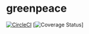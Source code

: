 # greenpeace
[![CircleCI](https://circleci.com/gh/greenpeace-wits/greenpeace.svg?style=svg)](https://circleci.com/gh/greenpeace-wits/greenpeace)
[![Coverage Status](https://coveralls.io/repos/github/greenpeace-wits/greenpeace/badge.svg?branch=master)]
